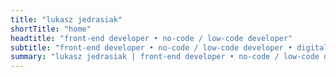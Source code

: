 ```yaml
---
title: "lukasz jedrasiak"
shortTitle: "home"
headtitle: "front-end developer • no-code / low-code developer"
subtitle: "front-end developer • no-code / low-code developer • digital marketing specialist • ai developer"
summary: "lukasz jedrasiak | front-end developer • no-code / low-code developer • digital marketing specialist • ai developer"
---
```

